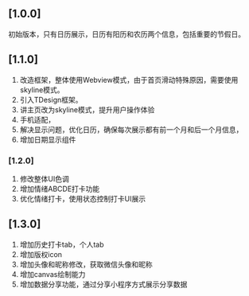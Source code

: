 ## [1.0.0]
初始版本，只有日历展示，日历有阳历和农历两个信息，包括重要的节假日。

## [1.1.0]
1. 改造框架，整体使用Webview模式，由于首页滑动特殊原因，需要使用skyline模式。
2. 引入TDesign框架。
3. 讲主页改为skyline模式，提升用户操作体验
4. 手机适配，
5. 解决显示问题，优化日历，确保每次展示都有前一个月和后一个月信息，
6. 增加日期显示组件

### [1.2.0]
1. 修改整体UI色调
2. 增加情绪ABCDE打卡功能
3. 优化情绪打卡，使用状态控制打卡UI展示

## [1.3.0]
1. 增加历史打卡tab，个人tab
2. 增加版权icon
3. 增加头像和昵称修改，获取微信头像和昵称
4. 增加canvas绘制能力
5. 增加数据分享功能，通过分享小程序方式展示分享数据